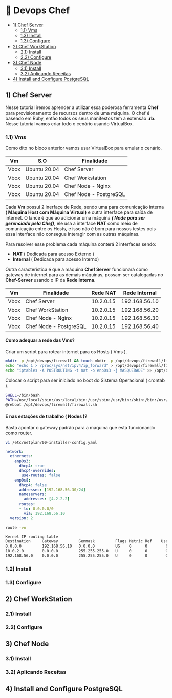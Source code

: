 # 🚀 Devops Chef

- [1) Chef Server](#1-chef-server)
  - [1.1) Vms](#11-vms)
  - [1.3) Install](#13-install)
  - [1.3) Configure](#13-configure)
- [2) Chef WorkStation](#2-chef-workstation)
  - [2.1) Install](#21-install)
  - [2.2) Configure](#22-configure)
- [3) Chef Node](#2-chef-node)
  - [3.1) Install](#31-install)
  - [3.2) Aplicando Receitas](#32-aplicando-receitas)
- [4) Install and Configure PostgreSQL](#4-Install-and-configure-postgresql)

## 1) Chef Server

Nesse tutorial iremos aprender a utilizar essa poderosa ferramenta **Chef** para provisionamento de recursos dentro de uma máquina. O chef é baseado em Ruby, então todos os seus manifestos tem a extensão **.rb**. Nesse tutorial vamos criar todo o cenário usando VirtualBox.

### 1.1) Vms

Como dito no bloco anterior vamos usar VirtualBox para emular o cenário.

| Vm | S.O | Finalidade
| --- | --- | --- |
| Vbox | Ubuntu 20.04 | Chef Server
| Vbox | Ubuntu 20.04 | Chef Workstation
| Vbox | Ubuntu 20.04 | Chef Node - Nginx
| Vbox | Ubuntu 20.04 | Chef Node - PostgreSQL

Cada **Vm** possui 2 inerfaçe de Rede, sendo uma para comunicação interna **( Máquina Host com Máquina Virtual)** e outra interface para saída de internet. O lance é que ao adicionar uma máquina ***( Node para ser gerenciada pela Chef)***, ele usa a interface **NAT** como meio de comunicação entre os Hosts, e isso não é bom para nossos testes pois essa interface não consegue interagir com as outras máquinas.

Para resolver esse problema cada máquina conterá 2 interfaces sendo:
 - **NAT** ( Dedicada para acesso Externo )
 - **Internal** ( Dedicada para acesso Interno)

Outra característica é que a máquina **Chef Server** funcionará como gateway de internet para as demais máquinas, possam ser catalogadas no **Chef-Server** usando o IP da **Rede Interna**.

| Vm | Finalidade | Rede NAT | Rede Internal
| --- | --- | --- | --- |
| Vbox | Chef Server | 10.2.0.15 | 192.168.56.10
| Vbox | Chef WorkStation | 10.2.0.15 | 192.168.56.20
| Vbox | Chef Node - Nginx | 10.2.0.15 | 192.168.56.30
| Vbox | Chef Node - PostgreSQL | 10.2.0.15 | 192.168.56.40

#### Como adequar a rede das Vms?

Criar um script para rotear internet para os Hosts ( Vms ).

```bash
mkdir -p /opt/devops/firewall && touch mkdir -p /opt/devops/firewall/firewall.sh
echo "echo 1 > /proc/sys/net/ipv4/ip_forward" > /opt/devops/firewall/firewall.sh
echo "iptables -A POSTROUTING -t nat -o enp0s3 -j MASQUERADE" >> /opt/devops/firewall/firewall.sh
```

Colocar o script para ser iniciado no boot do Sistema Operacional ( crontab ).

```bash
SHELL=/bin/bash
PATH=/usr/local/sbin:/usr/local/bin:/usr/sbin:/usr/bin:/sbin:/bin:/usr/games:/usr/local/games:/snap/bin
@reboot /opt/devops/firewall/firewall.sh
```

#### E nas estações de trabalho ( Nodes )?

Basta apontar o gateway padrão para a máquina que está funcionando como router.

```bash
vi /etc/netplan/00-installer-config.yaml
```

```yml
network:
  ethernets:
    enp0s3:
      dhcp4: true
      dhcp4-overrides:
       use-routes: false
    enp0s8:
      dhcp4: false
      addresses: [192.168.56.30/24]
      nameservers:
        addresses: [4.2.2.2]
      routes:
      - to: 0.0.0.0/0
        via: 192.168.56.10
  version: 2
```

```bash
route -vn
```

```bash
Kernel IP routing table
Destination     Gateway         Genmask         Flags Metric Ref    Use Iface
0.0.0.0         192.168.56.10   0.0.0.0         UG    0      0        0 enp0s8
10.0.2.0        0.0.0.0         255.255.255.0   U     0      0        0 enp0s3
192.168.56.0    0.0.0.0         255.255.255.0   U     0      0        0 enp0s8
```

### 1.2) Install
### 1.3) Configure

## 2) Chef WorkStation
### 2.1) Install
### 2.2) Configure

## 3) Chef Node
### 3.1) Install
### 3.2) Aplicando Receitas

## 4) Install and Configure PostgreSQL
